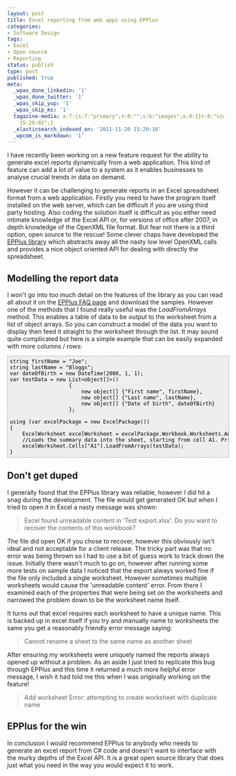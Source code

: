 ```yaml
---
layout: post
title: Excel reporting from web apps using EPPlus
categories:
- Software Design
tags:
- Excel
- Open source
- Reporting
status: publish
type: post
published: true
meta:
  _wpas_done_linkedin: '1'
  _wpas_done_twitter: '1'
  _wpas_skip_yup: '1'
  _wpas_skip_ms: '1'
  tagazine-media: a:7:{s:7:"primary";s:0:"";s:6:"images";a:0:{}s:6:"videos";a:0:{}s:11:"image_count";s:1:"0";s:6:"author";s:8:"12339140";s:7:"blog_id";s:8:"11998060";s:9:"mod_stamp";s:19:"2011-11-20
    15:26:02";}
  _elasticsearch_indexed_on: '2011-11-20 15:20:16'
  _wpcom_is_markdown: '1'
---
```

I have recently been working on a new feature request for the ability to generate excel reports dynamically from a web application. This kind of feature can add a lot of value to a system as it enables businesses to analyse crucial trends in data on demand.

However it can be challenging to generate reports in an Excel spreadsheet format from a web application. Firstly you need to have the program itself installed on the web server, which can be difficult if you are using third party hosting. Also  coding the solution itself is difficult as you either need intimate knowledge of the Excel API or, for versions of office after 2007, in depth knowledge of the OpenXML file format. But fear not there is a third option, open source to the rescue! Some clever chaps have developed the <a href="http://epplus.codeplex.com/">EPPlus library</a> which abstracts away all the nasty low level OpenXML calls and provides a nice object oriented API for dealing with directly the spreadsheet.

<h2>Modelling the report data</h2>

I won't go into too much detail on the features of the library as you can read all about it on the <a href="http://epplus.codeplex.com/wikipage?title=FAQ">EPPlus FAQ page</a> and download the samples. However one of the methods that I found really useful was the <em>LoadFromArrays</em>  method. This enables a table of data to be output to the worksheet from a list of object arrays. So you can construct a model of the data you want to display then feed it straight to the worksheet through the list. It may sound quite complicated but here is a simple example that can be easily expanded with more columns / rows:

<pre style="font-family:Andale Mono, Lucida Console, Monaco, fixed, monospace;color:#000000;background-color:#eee;font-size:12px;border:1px dashed #999999;line-height:14px;overflow:auto;width:100%;padding:5px;">string firstName = "Joe";
string lastName = "Bloggs";
var dateOfBirth = new DateTime(2000, 1, 1);
var testData = new List&lt;object[]&gt;()
                   {
                       new object[] {"First name", firstName},
                       new object[] {"Last name", lastName},
                       new object[] {"Date of birth", dateOfBirth}
                   };

using (var excelPackage = new ExcelPackage())
{
    ExcelWorksheet excelWorksheet = excelPackage.Workbook.Worksheets.Add("Test worksheet");
    //Loads the summary data into the sheet, starting from cell A1. Prints the column names on row 1
    excelWorksheet.Cells["A1"].LoadFromArrays(testData);
}</pre>

<h2>Don't get duped</h2>

I generally found that the EPPlus library was reliable, however I did hit a snag during the development. The file would get generated OK but when I tried to open it in Excel a nasty message was shown:

<blockquote>Excel found unreadable content in 'Test export.xlsx'. Do you want to recover the contents of this workbook?</blockquote>

The file did open OK if you chose to recover, however this obviously isn't ideal and not acceptable for a client release. The tricky part was that no error was being thrown so I had to use a bit of guess work to track down the issue. Initially there wasn't much to go on, however after running some more tests on sample data I noticed that the export always worked fine if the file only included a single worksheet. However sometimes multiple worksheets would cause the 'unreadable content' error. From there I examined each of the properties that were being set on the worksheets and narrowed the problem down to be the worksheet name itself.

It turns out that excel requires each worksheet to have a unique name. This is backed up in excel itself if you try and manually name to worksheets the same you get a reasonably friendly error message saying:

<blockquote>Cannot rename a sheet to the same name as another sheet</blockquote>

After ensuring my worksheets were uniquely named the reports always opened up without a problem. As an aside I just tried to replicate this bug through EPPlus and this time it returned a much more helpful error message, I wish it had told me this when I was originally working on the feature!

<blockquote>Add worksheet Error: attempting to create worksheet with duplicate name</blockquote>

<h2>EPPlus for the win</h2>

In conclusion I would recommend EPPlus to anybody who needs to generate an excel report from C# code and doesn't want to interface with the murky depths of the Excel API. It is a great open source library that does just what you need in the way you would expect it to work.
